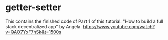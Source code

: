 # getter-setter

This contains the finished code of Part 1 of this tutorial: "How to build a full stack decentralized app" by Angela.
https://www.youtube.com/watch?v=QAO7YxF7hSk&t=1500s
